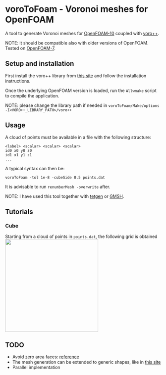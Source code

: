 # voroToFoam - Voronoi meshes for OpenFOAM #
A tool to generate Voronoi meshes for [OpenFOAM-10](https://github.com/OpenFOAM/OpenFOAM-10)
coupled with [voro++](https://math.lbl.gov/voro++/).

NOTE: it should be compatible also with older versions of OpenFOAM. Tested on [OpenFOAM-7](https://github.com/OpenFOAM/OpenFOAM-10).

## Setup and installation ##
First install the voro++ library from [this site](https://math.lbl.gov/voro++/download/) and follow the installation instructions.

Once the underlying OpenFOAM version is loaded, run the `Allwmake` script to compile the application.

NOTE: please change the library path if needed in `voroToFoam/Make/options`
```-I<VORO++_LIBRARY_PATH>/voro++```

## Usage ##
A cloud of points must be available in a file with the following structure:
```
<label> <scalar> <scalar> <scalar>
id0 x0 y0 z0
id1 x1 y1 z1
...
```

A typical syntax can then be:
```
voroToFoam -tol 1e-8 -cubeSide 0.5 points.dat
```

It is advisable to run `renumberMesh -overwrite` after.

NOTE: I have used this tool together with [tetgen](https://wias-berlin.de/software/tetgen/) or [GMSH](https://gmsh.info/).

## Tutorials

### Cube
Starting from a cloud of points in `points.dat`, the following grid is obtained
<img src="./tutorials/cube/screenshot.png"  width="300" height="300">



## TODO ##
* Avoid zero area faces: [reference](master/applications/voroToFoam/voronoiMesh.C?plain=304)
* The mesh generation can be extended to generic shapes, like in [this site](https://math.lbl.gov/voro++/examples/)
* Parallel implementation

